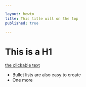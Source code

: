 ```yaml
---

layout: howto
title: This title will on the top
published: true

---
```


# This is a H1

[the clickable text](http://xlson.com/)

* Bullet lists are also easy to create
* One more
